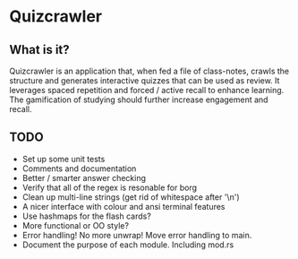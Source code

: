 # Quizcrawler

## What is it?
Quizcrawler is an application that, when fed a file of class-notes, crawls the
structure and generates interactive quizzes that can be used as review. It
leverages spaced repetition and forced / active recall to enhance learning. The
gamification of studying should further increase engagement and recall.

## TODO
* Set up some unit tests
* Comments and documentation
* Better / smarter answer checking
* Verify that all of the regex is resonable for borg
* Clean up multi-line strings (get rid of whitespace after '\n')
* A nicer interface with colour and ansi terminal features
* Use hashmaps for the flash cards?
* More functional or OO style?
* Error handling! No more unwrap! Move error handling to main.
* Document the purpose of each module. Including mod.rs
